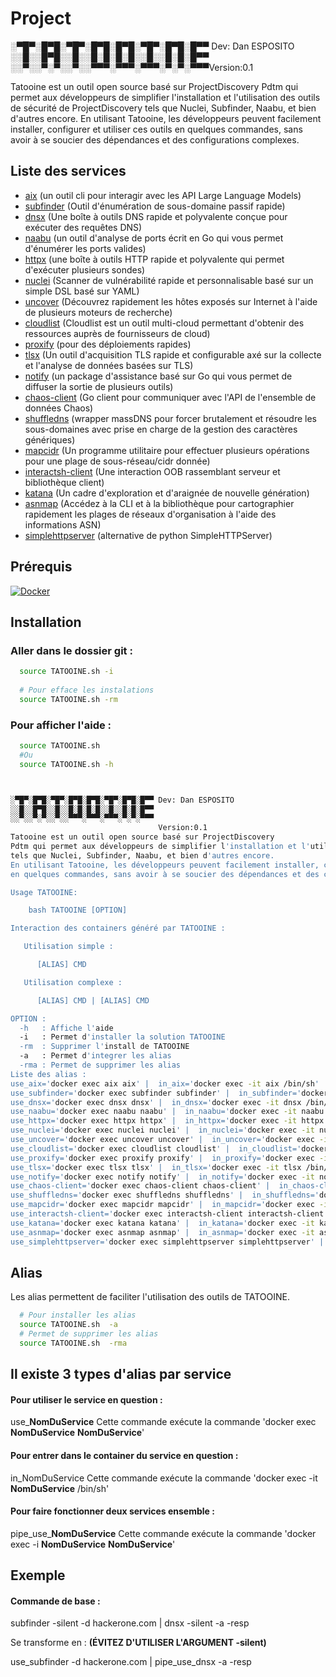 # Project

░▀█▀░█▀█░▀█▀░█▀█░█▀█░▀█▀░█▀█░█▀▀ Dev: Dan ESPOSITO
░░█░░█▀█░░█░░█░█░█░█░░█░░█░█░█▀▀
░░▀░░▀░▀░░▀░░▀▀▀░▀▀▀░▀▀▀░▀░▀░▀▀▀Version:0.1

Tatooine est un outil open source basé sur ProjectDiscovery
Pdtm qui permet aux développeurs de simplifier l'installation et l'utilisation des outils de sécurité de ProjectDiscovery
tels que Nuclei, Subfinder, Naabu, et bien d'autres encore.
En utilisant Tatooine, les développeurs peuvent facilement installer, configurer et utiliser ces outils
en quelques commandes, sans avoir à se soucier des dépendances et des configurations complexes.

## Liste des services

-  [aix](https://github.com/projectdiscovery/aix) (un outil cli pour interagir avec les API Large Language Models)
-  [subfinder](https://github.com/projectdiscovery/subfinder) (Outil d'énumération de sous-domaine passif rapide)
-  [dnsx](https://github.com/projectdiscovery/dnsx) (Une boîte à outils DNS rapide et polyvalente conçue pour exécuter des requêtes DNS)
-  [naabu](https://github.com/projectdiscovery/naabu) (un outil d'analyse de ports écrit en Go qui vous permet d'énumérer les ports valides)
-  [httpx](https://github.com/projectdiscovery/httpx) (une boîte à outils HTTP rapide et polyvalente qui permet d'exécuter plusieurs sondes)
-  [nuclei](https://github.com/projectdiscovery/nuclei) (Scanner de vulnérabilité rapide et personnalisable basé sur un simple DSL basé sur YAML)
-  [uncover](https://github.com/projectdiscovery/uncover) (Découvrez rapidement les hôtes exposés sur Internet à l'aide de plusieurs moteurs de recherche)
-  [cloudlist](https://github.com/projectdiscovery/cloudlist) (Cloudlist est un outil multi-cloud permettant d'obtenir des ressources auprès de fournisseurs de cloud)
-  [proxify](https://github.com/projectdiscovery/proxify) (pour des déploiements rapides)
-  [tlsx](https://github.com/projectdiscovery/tlsx) (Un outil d'acquisition TLS rapide et configurable axé sur la collecte et l'analyse de données basées sur TLS)
-  [notify](https://github.com/projectdiscovery/notify) (un package d'assistance basé sur Go qui vous permet de diffuser la sortie de plusieurs outils)
-  [chaos-client](https://github.com/projectdiscovery/chaos-client) (Go client pour communiquer avec l'API de l'ensemble de données Chaos)
-  [shuffledns](https://github.com/projectdiscovery/shuffledns) (wrapper massDNS pour forcer brutalement et résoudre les sous-domaines avec prise en charge de la gestion des caractères génériques)
-  [mapcidr](https://github.com/projectdiscovery/mapcidr) (Un programme utilitaire pour effectuer plusieurs opérations pour une plage de sous-réseau/cidr donnée)
-  [interactsh-client](https://github.com/projectdiscovery/interactsh) (Une interaction OOB rassemblant serveur et bibliothèque client)
-  [katana](https://github.com/projectdiscovery/katana) (Un cadre d'exploration et d'araignée de nouvelle génération)
-  [asnmap](https://github.com/projectdiscovery/asnmap) (Accédez à la CLI et à la bibliothèque pour cartographier rapidement les plages de réseaux d'organisation à l'aide des informations ASN)
-  [simplehttpserver](https://github.com/projectdiscovery/simplehttpserver) (alternative de python SimpleHTTPServer)

## Prérequis
[![Docker](https://img.shields.io/badge/Docker-Version%20%3A%2023.0.1-informational)](https://docs.docker.com/engine/install/)

## Installation

### Aller dans le dossier git :

```bash
  source TATOOINE.sh -i
  
  # Pour efface les instalations
  source TATOOINE.sh -rm
```
### Pour afficher l'aide :
```bash
  source TATOOINE.sh
  #Ou
  source TATOOINE.sh -h



░▀█▀░█▀█░▀█▀░█▀█░█▀█░▀█▀░█▀█░█▀▀ Dev: Dan ESPOSITO
░░█░░█▀█░░█░░█░█░█░█░░█░░█░█░█▀▀
░░▀░░▀░▀░░▀░░▀▀▀░▀▀▀░▀▀▀░▀░▀░▀▀▀
                                 Version:0.1
Tatooine est un outil open source basé sur ProjectDiscovery
Pdtm qui permet aux développeurs de simplifier l'installation et l'utilisation des outils de sécurité de ProjectDiscovery
tels que Nuclei, Subfinder, Naabu, et bien d'autres encore.
En utilisant Tatooine, les développeurs peuvent facilement installer, configurer et utiliser ces outils
en quelques commandes, sans avoir à se soucier des dépendances et des configurations complexes.

Usage TATOOINE:

    bash TATOOINE [OPTION]

Interaction des containers généré par TATOOINE :

   Utilisation simple :

      [ALIAS] CMD

   Utilisation complexe :

      [ALIAS] CMD | [ALIAS] CMD

OPTION :
  -h   : Affiche l'aide
  -i   : Permet d'installer la solution TATOOINE
  -rm  : Supprimer l'install de TATOOINE
  -a   : Permet d'integrer les alias
  -rma : Permet de supprimer les alias
Liste des alias :
use_aix='docker exec aix aix' |  in_aix='docker exec -it aix /bin/sh' | pipe_use_aix='docker exec -i aix aix'
use_subfinder='docker exec subfinder subfinder' |  in_subfinder='docker exec -it subfinder /bin/sh' | pipe_use_subfinder='docker exec -i subfinder subfinder'
use_dnsx='docker exec dnsx dnsx' |  in_dnsx='docker exec -it dnsx /bin/sh' | pipe_use_dnsx='docker exec -i dnsx dnsx'
use_naabu='docker exec naabu naabu' |  in_naabu='docker exec -it naabu /bin/sh' | pipe_use_naabu='docker exec -i naabu naabu'
use_httpx='docker exec httpx httpx' |  in_httpx='docker exec -it httpx /bin/sh' | pipe_use_httpx='docker exec -i httpx httpx'
use_nuclei='docker exec nuclei nuclei' |  in_nuclei='docker exec -it nuclei /bin/sh' | pipe_use_nuclei='docker exec -i nuclei nuclei'
use_uncover='docker exec uncover uncover' |  in_uncover='docker exec -it uncover /bin/sh' | pipe_use_uncover='docker exec -i uncover uncover'
use_cloudlist='docker exec cloudlist cloudlist' |  in_cloudlist='docker exec -it cloudlist /bin/sh' | pipe_use_cloudlist='docker exec -i cloudlist cloudlist'
use_proxify='docker exec proxify proxify' |  in_proxify='docker exec -it proxify /bin/sh' | pipe_use_proxify='docker exec -i proxify proxify'
use_tlsx='docker exec tlsx tlsx' |  in_tlsx='docker exec -it tlsx /bin/sh' | pipe_use_tlsx='docker exec -i tlsx tlsx'
use_notify='docker exec notify notify' |  in_notify='docker exec -it notify /bin/sh' | pipe_use_notify='docker exec -i notify notify'
use_chaos-client='docker exec chaos-client chaos-client' |  in_chaos-client='docker exec -it chaos-client /bin/sh' | pipe_use_chaos-client='docker exec -i chaos-client chaos-client'
use_shuffledns='docker exec shuffledns shuffledns' |  in_shuffledns='docker exec -it shuffledns /bin/sh' | pipe_use_shuffledns='docker exec -i shuffledns shuffledns'
use_mapcidr='docker exec mapcidr mapcidr' |  in_mapcidr='docker exec -it mapcidr /bin/sh' | pipe_use_mapcidr='docker exec -i mapcidr mapcidr'
use_interactsh-client='docker exec interactsh-client interactsh-client' |  in_interactsh-client='docker exec -it interactsh-client /bin/sh' | pipe_use_interactsh-client='docker exec -i interactsh-client interactsh-client'
use_katana='docker exec katana katana' |  in_katana='docker exec -it katana /bin/sh' | pipe_use_katana='docker exec -i katana katana'
use_asnmap='docker exec asnmap asnmap' |  in_asnmap='docker exec -it asnmap /bin/sh' | pipe_use_asnmap='docker exec -i asnmap asnmap'
use_simplehttpserver='docker exec simplehttpserver simplehttpserver' |  in_simplehttpserver='docker exec -it simplehttpserver /bin/sh' | pipe_use_simplehttpserver='docker exec -i simplehttpserver simplehttpserver'
```

## Alias

Les alias permettent de faciliter l'utilisation des outils de TATOOINE.

```bash
  # Pour installer les alias
  source TATOOINE.sh  -a
  # Permet de supprimer les alias
  source TATOOINE.sh  -rma
```
## Il existe 3 types d'alias par service

#### Pour utiliser le service en question :

use_**NomDuService** Cette commande exécute la commande 'docker exec **NomDuService** **NomDuService**'

#### Pour entrer dans le container du service en question :

in_NomDuService Cette commande exécute la commande 'docker exec -it **NomDuService** /bin/sh'

#### Pour faire fonctionner deux services ensemble :

pipe_use_**NomDuService** Cette commande exécute la commande 'docker exec -i **NomDuService** **NomDuService**'


## Exemple

#### Commande de base :

subfinder -silent -d hackerone.com | dnsx -silent -a -resp

Se transforme en :   **(ÉVITEZ D'UTILISER L'ARGUMENT -silent)**

use_subfinder -d hackerone.com | pipe_use_dnsx  -a -resp


